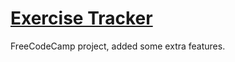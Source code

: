 # [Exercise Tracker](https://www.freecodecamp.org/learn/apis-and-microservices/apis-and-microservices-projects/exercise-tracker)

FreeCodeCamp project, added some extra features.
